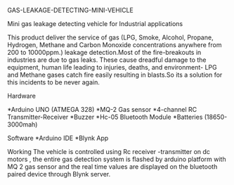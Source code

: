 GAS-LEAKAGE-DETECTING-MINI-VEHICLE

Mini gas leakage detecting vehicle for Industrial applications

This product deliver the service of gas (LPG, Smoke, Alcohol, Propane, Hydrogen, Methane and Carbon Monoxide concentrations anywhere from 200 to 10000ppm.) leakage detection.Most of the fire-breakouts in industries are due to gas leaks. These cause dreadful damage to the equipment, human life leading to injuries, deaths, and environment- LPG and Methane gases catch fire easily resulting in blasts.So its a solution for this incidents to be never again.

Hardware

*Arduino UNO (ATMEGA 328)
*MQ-2 Gas sensor
*4-channel RC Transmitter-Receiver
*Buzzer
*Hc-05 Bluetooth Module
*Batteries (18650-3000mah)

Software
*Arduino IDE
*Blynk App

Working
The vehicle is controlled using Rc receiver -transmitter on dc motors , the entire gas detection system is flashed by arduino platform with MQ 2 gas sensor and the real time values are displayed on the bluetooth paired device through Blynk server. 
